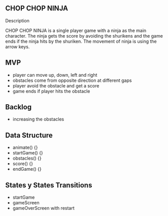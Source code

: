 CHOP CHOP NINJA
--------------------------------------------------------------------------------------------------------------------------------------------------------------------
Description

CHOP CHOP NINJA is a single player game with a ninja as the main character. The ninja gets the score by avoiding the shurikens and the game ends if the ninja hits 
by the shuriken. The movement of ninja is using the arrow keys.

MVP
--------------------------------------------------------------------------------------------------------------------------------------------------------------------
* player can move up, down, left and right
* obstacles come from opposite direction at different gaps
* player avoid the obstacle and get a score
* game ends if player hits the obstacle

Backlog
-------------------------------------------------------------------------------------------------------------------------------------------------------------------
* increasing the obstacles

Data Structure
-------------------------------------------------------------------------------------------------------------------------------------------------------------------
* animate() {}
* startGame() {}
* obstacles() {}
* score() {}
* endGame() {}

States y States Transitions
------------------------------------------------------------------------------------------------------------------------------------------------------------------
* startGame
* gameScreen
* gameOverScreen with restart

